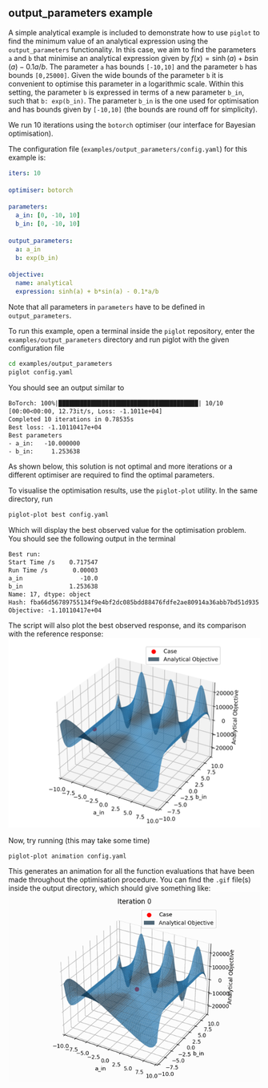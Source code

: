 ## output_parameters example

A simple analytical example is included to demonstrate how to use `piglot` to find the minimum value of an analytical expression using the `output_parameters` functionality.
In this case, we aim to find the parameters `a` and `b` that minimise an analytical expression given by $f(x) = \sinh(a) + b\sin(a) - 0.1a/b$. The parameter `a` has bounds `[-10,10]` and the parameter `b` has bounds `[0,25000]`. Given the wide bounds of the parameter `b` it is convenient to optimise this parameter in a logarithmic scale. 
Within this setting, the parameter `b` is expressed in terms of a new parameter `b_in`, such that ```b: exp(b_in)```. The parameter `b_in` is the one used for optimisation and has bounds given by `[-10,10]` (the bounds are round off for simplicity). 
 

We run 10 iterations using the `botorch` optimiser (our interface for Bayesian optimisation).

The configuration file (`examples/output_parameters/config.yaml`) for this example is:
```yaml
iters: 10

optimiser: botorch

parameters:
  a_in: [0, -10, 10]
  b_in: [0, -10, 10]

output_parameters:
  a: a_in
  b: exp(b_in)

objective:
  name: analytical
  expression: sinh(a) + b*sin(a) - 0.1*a/b
```
Note that all parameters in `parameters` have to be defined in `output_parameters`.


To run this example, open a terminal inside the `piglot` repository, enter the `examples/output_parameters` directory and run piglot with the given configuration file
```bash
cd examples/output_parameters
piglot config.yaml
```
You should see an output similar to
```
BoTorch: 100%|███████████████████████████████████████| 10/10 [00:00<00:00, 12.73it/s, Loss: -1.1011e+04]
Completed 10 iterations in 0.78535s
Best loss: -1.10110417e+04
Best parameters
- a_in:   -10.000000
- b_in:     1.253638
```
As shown below, this solution is not optimal and more iterations or a different optimiser are required to find the optimal parameters. 

To visualise the optimisation results, use the `piglot-plot` utility.
In the same directory, run
```bash
piglot-plot best config.yaml
```
Which will display the best observed value for the optimisation problem.
You should see the following output in the terminal
```
Best run:
Start Time /s    0.717547
Run Time /s       0.00003
a_in                -10.0
b_in             1.253638
Name: 17, dtype: object
Hash: fba66d56789755134f9e4bf2dc085bdd88476fdfe2ae80914a36abb7bd51d935
Objective: -1.10110417e+04
```
The script will also plot the best observed response, and its comparison with the reference response: 
![Best case plot](../../docs/source/output_parameters/best.svg)

Now, try running (this may take some time)
```bash
piglot-plot animation config.yaml
```
This generates an animation for all the function evaluations that have been made throughout the optimisation procedure.
You can find the `.gif` file(s) inside the output directory, which should give something like:
![Best case plot](../../docs/source/output_parameters/animation.gif)

